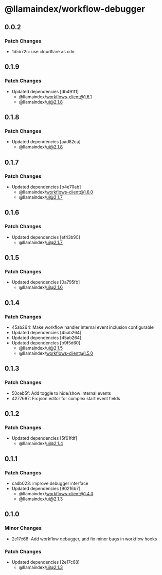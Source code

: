 # @llamaindex/workflow-debugger

## 0.0.2

### Patch Changes

- 1d5b72c: use cloudflare as cdn

## 0.1.9

### Patch Changes

- Updated dependencies [db491f1]
  - @llamaindex/workflows-client@1.6.1
  - @llamaindex/ui@2.1.8

## 0.1.8

### Patch Changes

- Updated dependencies [aad82ca]
  - @llamaindex/ui@2.1.8

## 0.1.7

### Patch Changes

- Updated dependencies [b4e70ab]
  - @llamaindex/workflows-client@1.6.0
  - @llamaindex/ui@2.1.7

## 0.1.6

### Patch Changes

- Updated dependencies [ef43b90]
  - @llamaindex/ui@2.1.7

## 0.1.5

### Patch Changes

- Updated dependencies [0a795fb]
  - @llamaindex/ui@2.1.6

## 0.1.4

### Patch Changes

- 45ab264: Make workflow handler internal event inclusion configurable
- Updated dependencies [45ab264]
- Updated dependencies [45ab264]
- Updated dependencies [b9f5d60]
  - @llamaindex/ui@2.1.5
  - @llamaindex/workflows-client@1.5.0

## 0.1.3

### Patch Changes

- 50ceb5f: Add toggle to hide/show internal events
- 4277687: Fix json editor for complex start event fields

## 0.1.2

### Patch Changes

- Updated dependencies [5f61fdf]
  - @llamaindex/ui@2.1.4

## 0.1.1

### Patch Changes

- cadb023: improve debugger interface
- Updated dependencies [90216b7]
  - @llamaindex/workflows-client@1.4.0
  - @llamaindex/ui@2.1.3

## 0.1.0

### Minor Changes

- 2e17c68: Add workflow debugger, and fix minor bugs in workflow hooks

### Patch Changes

- Updated dependencies [2e17c68]
  - @llamaindex/ui@2.1.3
